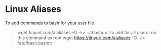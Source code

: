 # Linux Aliases
To add commands to bash for your user file
> wget tinyurl.com/aialiases -O ->> ~/.bashr
or to add for all users run this command as root
> wget https://tinyurl.com/aialiases -O ->> /etc/bash.bashrc

